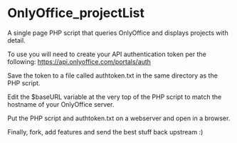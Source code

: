 # OnlyOffice_projectList
A single page PHP script that queries OnlyOffice and displays projects with detail.

To use you will need to create your API authentication token per the following:
https://api.onlyoffice.com/portals/auth

Save the token to a file called authtoken.txt in the same directory as the PHP script.

Edit the $baseURL variable at the very top of the PHP script to match the hostname of your
OnlyOffice server.

Put the PHP script and authtoken.txt on a webserver and open in a browser.

Finally, fork, add features and send the best stuff back upstream :)
